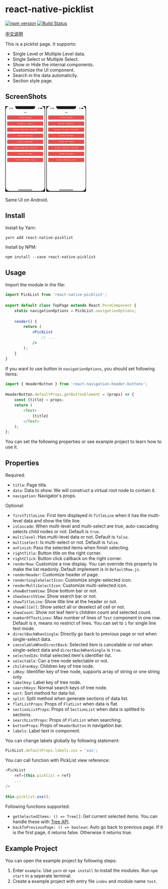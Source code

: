 # react-native-picklist

[![npm version](https://img.shields.io/npm/v/react-native-picklist.svg?style=flat)](https://www.npmjs.com/package/react-native-picklist)
[![Build Status](https://travis-ci.org/gaoxiaosong/react-native-picklist.svg?branch=master)](https://travis-ci.org/gaoxiaosong/react-native-picklist)

[中文说明](https://www.jianshu.com/p/e78b6187f5a0)

This is a picklist page. It supports:

* Single Level or Multiple Level data.
* Single Select or Multiple Select.
* Show or Hide the internal components.
* Customize the UI component.
* Search in the data automaticlly.
* Section style page.

## ScreenShots

<p float="left">

<img src="/resource/1.gif" width="25%">

<img src="/resource/2.gif" width="25%">

</p>

Same UI on Android.

## Install

Install by Yarn:

```shell
yarn add react-native-picklist
```

Install by NPM:

```shell
npm install --save react-native-picklist
```

## Usage

Import the module in the file:

```jsx
import PickList from 'react-native-picklist';

export default class TopPage extends React.PureComponent {
    static navigationOptions = PickList.navigationOptions;

    render() {
        return (
            <PickList
                // ...
            />
        );
    }
}
```

If you want to use button in  `navigationOptions`, you should set following items:

```javascript
import { HeaderButton } from 'react-navigation-header-buttons';

HeaderButton.defaultProps.getButtonElement = (props) => {
    const {title} = props;
    return (
        <Text>
            {title}
        </Text>
    );
};
```

You can set the following properties or see example project to learn how to use it.

## Properties

Required:

* `title`:  Page title.
* `data`: Data to show. We will construct a virtual root node to contain it.
* `navigation`: Navigator's props.

Optional:

* `firstTitleLine`: First item displayed in `TitleLine` when it has the multi-level data and show the title line.
* `isCascade`: When multi-level and multi-select are true, auto-cascading selects child nodes or not. Default is `true`.
* `multilevel`: Has multi-level data or not. Default is `false`.
* `multiselect`: Is multi-select or not. Default is `false`.
* `onFinish`: Pass the selected items when finish selecting.
* `rightTitle`: Button title on the right corner.
* `rightClick`: Button click callback on the right corner.
* `renderRow`: Customize a row display. You can override this property to make the list readonly. Default implement is in `DefaultRow.js`.
* `renderHeader`: Customize header of page.
* `renderSingleSelectIcon`: Customize single-selected icon.
* `renderMultiSelectIcon`: Customize multi-selected icon.
* `showBottomView`: Show bottom bar or not.
* `showSearchView`: Show search bar or not.
* `showTitleLine`: Show title line at the header or not.
* `showAllCell`: Show select all or deselect all cell or not.
* `showCount`: Show not leaf item's children count and selected count.
* `numberOfTextLines`: Max number of lines of `Text` component in one row. Default is `0`, means no restrict of lines. You can set to `1` for single line text mode.
* `directBackWhenSingle`: Directly go back to previous page or not when single-select data.
* `cancelableWhenDirectBack`: Selected item is cancelable or not when single-select data and `directBackWhenSingle` is `true`.
* `selectedIds`: Initial selected item's identifier list.
* `selectable`: Can a tree node selectable or not.
* `childrenKey`: Children key of tree node.
* `idKey`: Identifier key of tree node, supports array of string or one string only.
* `labelKey`: Label key of tree node.
* `searchKeys`: Normal search keys of tree node.
* `sort`: Sort method for data list.
* `split`: Split method when generate sections of data list.
* `flatListProps`: Props of `FlatList` when data is flat.
* `sectionListProps`: Props of `SectionList` when data is splitted to sections.
* `searchListProps`: Props of `FlatList` when searching.
* `buttonProps`: Props of `HeaderButton` in navigation bar.
* `labels`: Label text in component.

You can change labels globally by following statement:

```javascript
PickList.defaultProps.labels.xxx = 'xxx';
```

You can call function with PickList view reference:

```javascript
<PickList
    ref={this.picklist = ref}
    ...
/>

this.picklist.xxx();
```

Following functions supported:

* `getSelectedItems: () => Tree[]`: Get current selected items. You can handle these with [Tree API](https://github.com/gaoxiaosong/general-tree#Interface).
* `backToPreviousPage: () => boolean`: Auto go back to previous page. If it is the first page, it returns false. Otherwise it returns true.

## Example Project

You can open the example project by following steps:

1. Enter `example`. Use `yarn` or `npm install` to install the modules. Run `npm start` in a seperate terminal.
1. Create a example project with entry file `index` and module name `test`.
